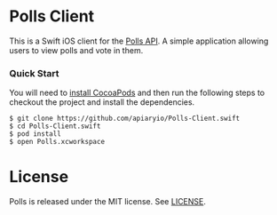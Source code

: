 # Polls Client

This is a Swift iOS client for the [Polls API](https://github.com/apiaryio/polls-api). A simple application allowing users to view polls and vote in them.

### Quick Start

You will need to [install CocoaPods](http://guides.cocoapods.org/using/getting-started.html) and then run the following steps to checkout the project and install the dependencies.

```
$ git clone https://github.com/apiaryio/Polls-Client.swift
$ cd Polls-Client.swift
$ pod install
$ open Polls.xcworkspace
```

# License

Polls is released under the MIT license. See [LICENSE](LICENSE).

